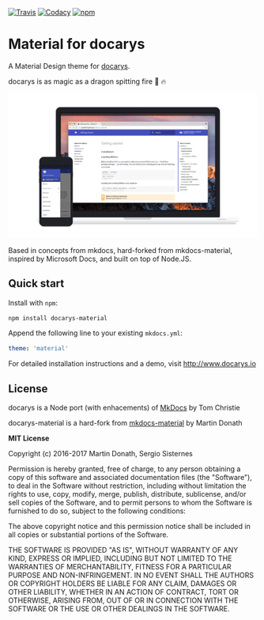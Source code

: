 [![Travis][travis-image]][travis-link]
[![Codacy][codacy-image]][codacy-link]
[![npm][npm-image]][npm-link]

  [travis-image]: https://travis-ci.org/docarys-material/docarys-material.svg?branch=master
  [travis-link]: https://travis-ci.org/docarys/docarys-material
  [codacy-image]: https://api.codacy.com/project/badge/Grade/b09d43c36b064fe492d577b6329e012c
  [codacy-link]: https://www.codacy.com/app/sesispla/docarys-material?utm_source=github.com&amp;utm_medium=referral&amp;utm_content=docarys/docarys-material&amp;utm_campaign=Badge_Grade
  [npm-image]: https://img.shields.io/npm/dt/docarys-material.svg
  [npm-link]: hhttps://www.npmjs.com/package/docarys-material

# Material for docarys

A Material Design theme for [docarys](http://www.docarys.io).

docarys is as magic as a dragon spitting fire 🐉 🔥

[![Material for docarys](docs/material.png)](https://github.com/docarys/docarys-material)

Based in concepts from mkdocs, hard-forked from mkdocs-material, inspired by Microsoft Docs, and built on top of Node.JS.

## Quick start

Install with `npm`:

``` sh
npm install docarys-material
```

Append the following line to your existing `mkdocs.yml`:

``` yaml
theme: 'material'
```

For detailed installation instructions and a demo, visit
http://www.docarys.io

## License

docarys is a Node port (with enhacements) of [MkDocs](https://github.com/mkdocs/mkdocs) by Tom Christie

docarys-material is a hard-fork from [mkdocs-material](https://github.com/squidfunk/mkdocs-material) by Martin Donath

**MIT License**

Copyright (c) 2016-2017 Martin Donath, Sergio Sisternes

Permission is hereby granted, free of charge, to any person obtaining a copy
of this software and associated documentation files (the "Software"), to
deal in the Software without restriction, including without limitation the
rights to use, copy, modify, merge, publish, distribute, sublicense, and/or
sell copies of the Software, and to permit persons to whom the Software is
furnished to do so, subject to the following conditions:

The above copyright notice and this permission notice shall be included in
all copies or substantial portions of the Software.

THE SOFTWARE IS PROVIDED "AS IS", WITHOUT WARRANTY OF ANY KIND, EXPRESS OR
IMPLIED, INCLUDING BUT NOT LIMITED TO THE WARRANTIES OF MERCHANTABILITY,
FITNESS FOR A PARTICULAR PURPOSE AND NON-INFRINGEMENT. IN NO EVENT SHALL THE
AUTHORS OR COPYRIGHT HOLDERS BE LIABLE FOR ANY CLAIM, DAMAGES OR OTHER
LIABILITY, WHETHER IN AN ACTION OF CONTRACT, TORT OR OTHERWISE, ARISING
FROM, OUT OF OR IN CONNECTION WITH THE SOFTWARE OR THE USE OR OTHER DEALINGS
IN THE SOFTWARE.
